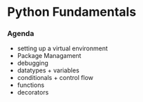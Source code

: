 # Python Fundamentals

### Agenda

- setting up a virtual environment
- Package Managament
- debugging
- datatypes + variables
- conditionals + control flow
- functions
- decorators